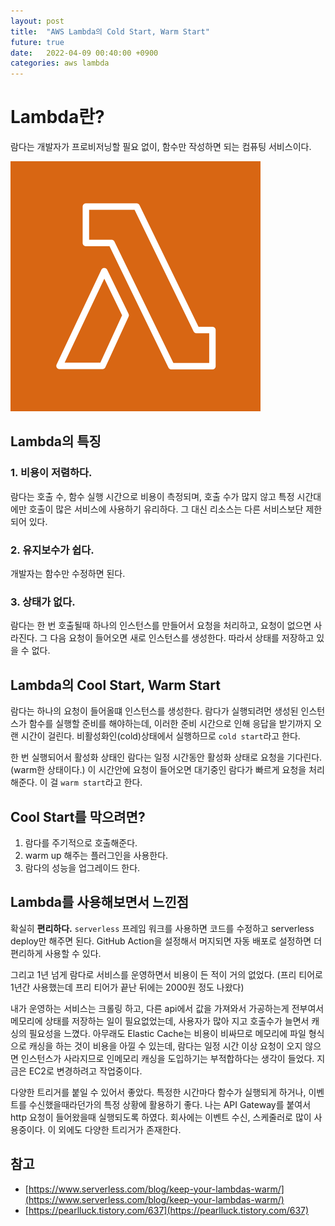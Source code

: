```yaml
---
layout: post
title:  "AWS Lambda의 Cold Start, Warm Start"
future: true
date:   2022-04-09 00:40:00 +0900
categories: aws lambda
---
```

# Lambda란?
람다는 개발자가 프로비저닝할 필요 없이, 함수만 작성하면 되는 컴퓨팅 서비스이다.  

![출처: 위키](/assets/img/aws_lambda.png)
## Lambda의 특징
### 1. 비용이 저렴하다.
람다는 호출 수, 함수 실행 시간으로 비용이 측정되며, 호출 수가 많지 않고 특정 시간대에만 호출이 많은 서비스에 사용하기 유리하다. 그 대신 리소스는 다른 서비스보단 제한되어 있다.
### 2. 유지보수가 쉽다.
개발자는 함수만 수정하면 된다. 
### 3. 상태가 없다.
람다는 한 번 호출될때 하나의 인스턴스를 만들어서 요청을 처리하고, 요청이 없으면 사라진다. 그 다음 요청이 들어오면 새로 인스턴스를 생성한다. 따라서 상태를 저장하고 있을 수 없다.

## Lambda의 Cool Start, Warm Start
람다는 하나의 요청이 들어올떄 인스턴스를 생성한다. 람다가 실행되려먼 생성된 인스턴스가 함수를 실행할 준비를 해야하는데, 이러한 준비 시간으로 인해 응답을 받기까지 오랜 시간이 걸린다. 비활성화인(cold)상태에서 실행하므로 `cold start`라고 한다.

한 번 실행되어서 활성화 상태인 람다는 일정 시간동안 활성화 상태로 요청을 기다린다.(warm한 상태이다.) 이 시간안에 요청이 들어오면 대기중인 람다가 빠르게 요청을 처리해준다. 이 걸 `warm start`라고 한다.

## Cool Start를 막으려면?
1. 람다를 주기적으로 호출해준다.
2. warm up 해주는 플러그인을 사용한다.
3. 람다의 성능을 업그레이드 한다.

## Lambda를 사용해보면서 느낀점
확실히  **편리하다.** `serverless` 프레임 워크를 사용하면 코드를 수정하고 serverless deploy만 해주면 된다. GitHub Action을 설정해서 머지되면 자동 배포로 설정하면 더 편리하게 사용할 수 있다.

그리고 1년 넘게 람다로 서비스를 운영하면서 비용이 든 적이 거의 없었다. (프리 티어로 1년간 사용했는데 프리 티어가 끝난 뒤에는 2000원 정도 나왔다)

내가 운영하는 서비스는 크롤링 하고, 다른 api에서 값을 가져와서 가공하는게 전부여서 메모리에 상태를 저장하는 일이 필요없었는데, 사용자가 많아 지고 호출수가 늘면서 캐싱의 필요성을 느꼈다. 아무래도 Elastic Cache는 비용이 비싸므로 메모리에 파일 형식으로 캐싱을 하는 것이 비용을 아낄 수 있는데, 람다는 일정 시간 이상 요청이 오지 않으면 인스턴스가 사라지므로 인메모리 캐싱을 도입하기는 부적합하다는 생각이 들었다. 지금은 EC2로 변경하려고 작업중이다.

다양한 트리거를 붙일 수 있어서 좋았다. 특정한 시간마다 함수가 실행되게 하거나, 이벤트를 수신했을때라던가의 특정 상황에 활용하기 좋다. 나는 API Gateway를 붙여서 http 요청이 들어왔을때 실행되도록 하였다. 회사에는 이벤트 수신, 스케줄러로 많이 사용중이다. 이 외에도 다양한 트리거가 존재한다.


## 참고
- [https://www.serverless.com/blog/keep-your-lambdas-warm/](https://www.serverless.com/blog/keep-your-lambdas-warm/)
- [https://pearlluck.tistory.com/637](https://pearlluck.tistory.com/637)